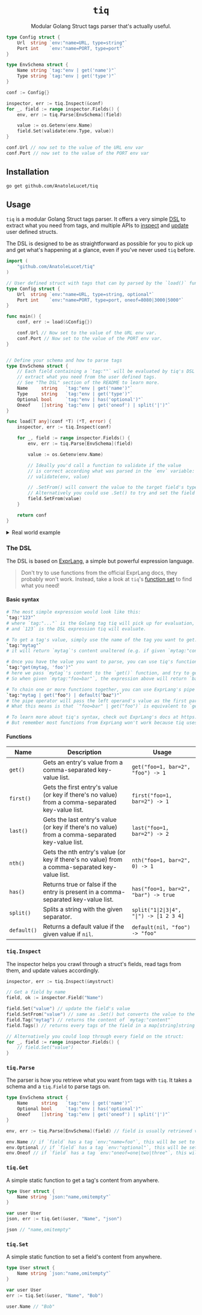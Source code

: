 <h1 align="center"><code>tiq</code></h1>

<p align="center">Modular Golang Struct tags parser that's actually useful.</p>

```go
type Config struct {
	Url  string `env:"name=URL, type=string"`
	Port int    `env:"name=PORT, type=port"`
}

type EnvSchema struct {
	Name string `tag:"env | get('name')"`
	Type string `tag:"env | get('type')"`
}

conf := Config{}

inspector, err := tiq.Inspect(&conf)
for _, field := range inspector.Fields() {
    env, err := tiq.Parse[EnvSchema](field)

    value := os.Getenv(env.Name)
    field.Set(validate(env.Type, value))
}

conf.Url // now set to the value of the URL env var
conf.Port // now set to the value of the PORT env var
```

## Installation

```bash
go get github.com/AnatoleLucet/tiq
```

## Usage

`tiq` is a modular Golang Struct tags parser. It offers a very simple [DSL](https://en.wikipedia.org/wiki/Domain-specific_language) to extract what you need from tags, and multiple APIs to [inspect](#tiqinspect) and [update](#tiqset) user defined structs.

The DSL is designed to be as straightforward as possible for you to pick up and get what's happening at a glance, even if you've never used `tiq` before.

```go
import (
    "github.com/AnatoleLucet/tiq"
)

// User defined struct with tags that can by parsed by the `load()` function.
type Config struct {
	Url  string `env:"name=URL, type=string, optional"`
	Port int    `env:"name=PORT, type=port, oneof=8080|3000|5000"`
}

func main() {
    conf, err := load(&Config{})

    conf.Url // Now set to the value of the URL env var.
    conf.Port // Now set to the value of the PORT env var.
}


// Define your schema and how to parse tags
type EnvSchema struct {
    // Each field containing a `tag:""` will be evaluated by tiq's DSL to
    // extract what you need from the user defined tags.
    // See "The DSL" section of the README to learn more.
	Name     string   `tag:"env | get('name')"`
	Type     string   `tag:"env | get('type')"`
	Optional bool     `tag:"env | has('optional')"`
	Oneof    []string `tag:"env | get('oneof') | split('|')"`
}

func load[T any](conf *T) (*T, error) {
    inspector, err := tiq.Inspect(conf)

    for _, field := range inspector.Fields() {
        env, err := tiq.Parse[EnvSchema](field)

        value := os.Getenv(env.Name)

        // Ideally you'd call a function to validate if the value
        // is correct according what was parsed in the `env` variable:
        // validate(env, value)

        // .SetFrom() will convert the value to the target field's type using `github.com/AnatoleLucet/as`.
        // Alternatively you could use .Set() to try and set the field's value directly without conversion.
        field.SetFrom(value)
    }

    return conf
}
```

<details>
<summary>Real world example</summary>

If you want to see `tiq` in action on a real project, checkout [environ](https://github.com/AnatoleLucet/environ/blob/19c756e16da1f6a2b8bbf3d614f9c56da2b264c0/environ.go#L26-L57), another project of mine, powered by `tiq`!

</details>

### The DSL

The DSL is based on [ExprLang](https://expr-lang.org/), a simple but powerful expression language.

> Don't try to use functions from the official ExprLang docs, they probably won't work. Instead, take a look at `tiq`'s [function set](#functions) to find what you need!

#### Basic syntax

```bash
# The most simple expression would look like this:
`tag:"123"`
# where `tag:"..."` is the Golang tag tiq will pick up for evaluation,
# and `123` is the DSL expression tiq will evaluate.

# To get a tag's value, simply use the name of the tag you want to get:
`tag:"mytag"`
# it will return `mytag`'s content unaltered (e.g. if given `mytag:"content"`, the expression above will return `content`).

# Once you have the value you want to parse, you can use tiq's function set to extract entries and values from it:
`tag:"get(mytag, 'foo')"`
# here we pass `mytag`'s content to the `get()` function, and try to get the `foo` entry's value from it.
# So when given `mytag:"foo=bar"`, the expression above will return `bar` (the value of the `foo` entry).

# To chain one or more functions together, you can use ExprLang's pipe operator:
`tag:"mytag | get("foo") | default("baz")"`
# the pipe operator will pass the left operand's value as the first parameter the right operand.
# What this means is that `"foo=bar" | get("foo")` is equivalent to `get("foo=bar", "foo")`.

# To learn more about tiq's syntax, check out ExprLang's docs at https://expr-lang.org/docs/getting-started.
# But remember most functions from ExprLang won't work because tiq uses its own functions set (described below).
```

#### Functions

| Name        | Description                                                                                      | Usage                                    |
| ----------- | ------------------------------------------------------------------------------------------------ | ---------------------------------------- |
| `get()`     | Gets an entry's value from a comma-separated key-value list.                                     | `get("foo=1, bar=2", "foo") -> 1`        |
| `first()`   | Gets the first entry's value (or key if there's no value) from a comma-separated key-value list. | `first("foo=1, bar=2") -> 1`             |
| `last()`    | Gets the last entry's value (or key if there's no value) from a comma-separated key-value list.  | `last("foo=1, bar=2") -> 2`              |
| `nth()`     | Gets the nth entry's value (or key if there's no value) from a comma-separated key-value list.   | `nth("foo=1, bar=2", 0) -> 1`            |
| `has()`     | Returns true or false if the entry is present in a comma-separated key-value list.               | `has("foo=1, bar=2", "bar") -> true`     |
| `split()`   | Splits a string with the given separator.                                                        | `split("1\|2\|3\|4", "\|") -> [1 2 3 4]` |
| `default()` | Returns a default value if the given value if `nil`.                                             | `default(nil, "foo") -> "foo"`           |

### `tiq.Inspect`

The inspector helps you crawl through a struct's fields, read tags from them, and update values accordingly.

```go
inspector, err := tiq.Inspect(&mystruct)

// Get a field by name
field, ok := inspector.Field("Name")

field.Set("value") // update the field's value
field.SetFrom("value") // same as .Set() but converts the value to the field's type if necessary
field.Tag("mytag") // returns the content of `mytag:"content"`
field.Tags() // returns every tags of the field in a map[string]string

// Alternatively you could loop through every field on the struct:
for _, field := range inspector.Fields() {
    // field.Set("value")
}
```

### `tiq.Parse`

The parser is how you retrieve what you want from tags with `tiq`. It takes a schema and a `tiq.Field` to parse tags on.

```go
type EnvSchema struct {
	Name     string   `tag:"env | get('name')"`
	Optional bool     `tag:"env | has('optional')"`
	Oneof    []string `tag:"env | get('oneof') | split('|')"`
}

env, err := tiq.Parse[EnvSchema](field) // field is usually retrieved via tiq.Inspect

env.Name // if `field` has a tag `env:"name=foo"`, this will be set to "foo", else ""
env.Optional // if `field` has a tag `env:"optional"`, this will be set to true, else false
env.Oneof // if `field` has a tag `env:"oneof=one|two|three"`, this will be set to [one two three], else []
```

### `tiq.Get`

A simple static function to get a tag's content from anywhere.

```go
type User struct {
    Name string `json:"name,omitempty"`
}

var user User
json, err := tiq.Get(&user, "Name", "json")

json // "name,omitempty"
```

### `tiq.Set`

A simple static function to set a field's content from anywhere.

```go
type User struct {
    Name string `json:"name,omitempty"`
}

var user User
err := tiq.Set(&user, "Name", "Bob")

user.Name // "Bob"
```
